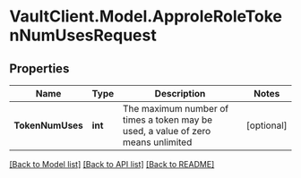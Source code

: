 # VaultClient.Model.ApproleRoleTokenNumUsesRequest

## Properties

Name | Type | Description | Notes
------------ | ------------- | ------------- | -------------
**TokenNumUses** | **int** | The maximum number of times a token may be used, a value of zero means unlimited | [optional] 

[[Back to Model list]](../README.md#documentation-for-models) [[Back to API list]](../README.md#documentation-for-api-endpoints) [[Back to README]](../README.md)

